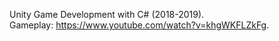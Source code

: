 Unity Game Development with C# (2018-2019).  
Gameplay: https://www.youtube.com/watch?v=khgWKFLZkFg.
